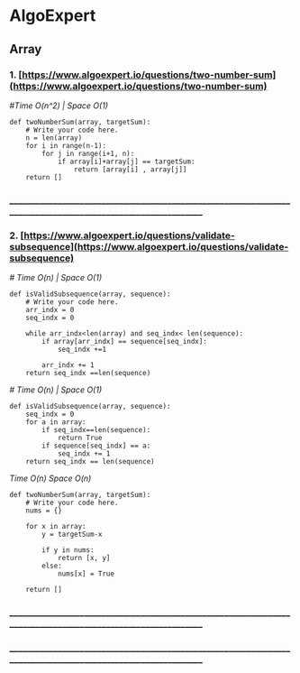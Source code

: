 # AlgoExpert
## Array
### 1. [https://www.algoexpert.io/questions/two-number-sum](https://www.algoexpert.io/questions/two-number-sum)


*#Time O(n^2)  | Space O(1)*
```
def twoNumberSum(array, targetSum):
    # Write your code here.
    n = len(array)
    for i in range(n-1):
        for j in range(i+1, n):
            if array[i]+array[j] == targetSum:
                return [array[i] , array[j]]
    return []
```
### ____________________________________________________________________________________________________________

### 2. [https://www.algoexpert.io/questions/validate-subsequence](https://www.algoexpert.io/questions/validate-subsequence)

*# Time O(n) | Space O(1)*
```
def isValidSubsequence(array, sequence):
    # Write your code here.  
    arr_indx = 0
    seq_indx = 0

    while arr_indx<len(array) and seq_indx< len(sequence):
        if array[arr_indx] == sequence[seq_indx]:
            seq_indx +=1
        
        arr_indx += 1
    return seq_indx ==len(sequence)
```

*# Time O(n) | Space O(1)*
```
def isValidSubsequence(array, sequence):
    seq_indx = 0
    for a in array:
        if seq_indx==len(sequence):
            return True
        if sequence[seq_indx] == a:
            seq_indx += 1
    return seq_indx == len(sequence)
```


*Time O(n) Space O(n)*
```
def twoNumberSum(array, targetSum):
    # Write your code here.
    nums = {}

    for x in array:
        y = targetSum-x

        if y in nums:
            return [x, y]
        else:
            nums[x] = True

    return []
```
### ____________________________________________________________________________________________________________
### ____________________________________________________________________________________________________________